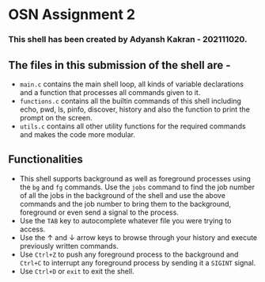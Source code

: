 # OSN Assignment 2

### This shell has been created by Adyansh Kakran - 202111020.
## The files in this submission of the shell are -
* `main.c` contains the main shell loop, all kinds of variable declarations and a function that processes all commands given to it.
* `functions.c` contains all the builtin commands of this shell including echo, pwd, ls, pinfo, discover, history and also the function to print the prompt on the screen.
* `utils.c` contains all other utility functions for the required commands and makes the code more modular.

## Functionalities
* This shell supports background as well as foreground processes using the `bg` and `fg` commands. Use the `jobs` command to find the job number of all the jobs in the background of the shell and use the above commands and the job number to bring them to the background, foreground or even send a signal to the process.
* Use the `TAB` key to autocomplete whatever file you were trying to access.
* Use the &uarr; and &darr; arrow keys to browse through your history and execute previously written commands.
* Use `Ctrl+Z` to push any foreground process to the background and `Ctrl+C` to interrupt any foreground process by sending it a `SIGINT` signal.
* Use `Ctrl+D` or `exit` to exit the shell.